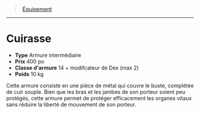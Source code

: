 ﻿> [Équipement](hd_equipment.md)

---

# Cuirasse

- **Type** Armure intermédiaire
- **Prix** 400 po
- **Classe d'armure** 14 + modifcateur de Dex (max 2)
- **Poids** 10 kg

Cette armure consiste en une pièce de métal qui couvre le buste, complétée de cuir souple. Bien que les bras et les jambes de son porteur soient peu protégés, cette armure permet de protéger efficacement les organes vitaux sans réduire la liberté de mouvement de son porteur.

